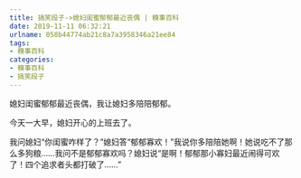 ```yaml
---
title: 搞笑段子->媳妇闺蜜郁郁最近丧偶 | 糗事百科
date: 2019-11-11 06:32:21
urlname: 058b44774ab21c8a7a3958346a21ee84
tags: 
- 糗事百科
categories:
- 糗事百科
- 搞笑段子
---
```

媳妇闺蜜郁郁最近丧偶，我让媳妇多陪陪郁郁。

今天一大早，媳妇开心的上班去了。

我问媳妇“你闺蜜咋样了？”媳妇答“郁郁寡欢！”我说你多陪陪她啊！她说吃不了那么多狗粮……我问不是郁郁寡欢吗？媳妇说“是啊！郁郁那小寡妇最近闹得可欢了！四个追求者头都打破了……”


